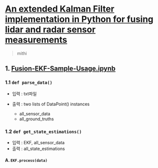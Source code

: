 # [An extended Kalman Filter implementation in Python for fusing lidar and radar sensor measurements](https://github.com/mithi/fusion-ekf-python)

> mithi


## 1. [Fusion-EKF-Sample-Usage.ipynb](https://github.com/mithi/fusion-ekf-python/blob/master/Fusion-EKF-Sample-Usage.ipynb)


### 1.1 `def parse_data()`

- 입력 : txt파일 

- 출력 : two lists of DataPoint() instances 
  - all_sensor_data
  - all_ground_truths

### 1.2 `def get_state_estimations()`

- 입력 : EKF, all_sensor_data
- 출력 : all_state_estimations

#### A. `EKF.process(data)`







